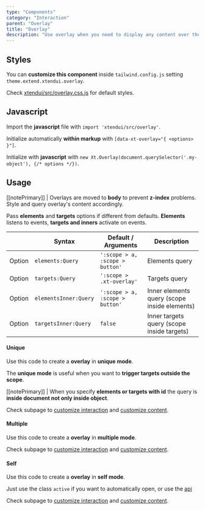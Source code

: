 ```yaml
---
type: "Components"
category: "Interaction"
parent: "Overlay"
title: "Overlay"
description: "Use overlay when you need to display any content over the main page, comes in different options and factors."
---
```


## Styles

You can **customize this component** inside `tailwind.config.js` setting `theme.extend.xtendui.overlay`.

Check [xtendui/src/overlay.css.js](https://github.com/minimit/xtendui/blob/beta/src/overlay.css.js) for default styles.

## Javascript

Import the **javascript** file with `import 'xtendui/src/overlay'`.

Initialize automatically **within markup** with `[data-xt-overlay="{ <options> }"]`.

Initialize with **javascript** with `new Xt.Overlay(document.querySelector('.my-object'), {/* options */})`.

## Usage

[[notePrimary]]
| Overlays are moved to **body** to prevent **z-index** problems. Style and query overlay's content accordingly.

Pass **elements** and **targets** options if different from defaults. **Elements** listens to events, **targets and inners** activate on events.

<div class="xt-overflow-sub overflow-y-hidden overflow-x-scroll my-5 xt-my-auto w-full">

|                         | Syntax                                    | Default / Arguments                       | Description                   |
| ----------------------- | ----------------------------------------- | ----------------------------- | ----------------------------- |
| Option                  | `elements:Query`                          | `':scope > a, :scope > button'`        | Elements query            |
| Option                  | `targets:Query`                          | `':scope > .xt-overlay'`        | Targets query            |
| Option                  | `elementsInner:Query`                          | `':scope > a, :scope > button'`        | Inner elements query (scope inside elements)            |
| Option                  | `targetsInner:Query`                          | `false`        | Inner targets query (scope inside targets)     

</div>

#### Unique

Use this code to create a **overlay** in **unique mode**.

The **unique mode** is useful when you want to **trigger targets outside the scope**.

[[notePrimary]]
| When you specify **elements or targets with id** the query is **inside document not only inside object**.

<demo>
  <demoinline src="demos/components/overlay/usage-unique">
  </demoinline>
</demo>

Check subpage to [customize interaction](/components/overlay/interaction) and [customize content](/components/overlay/content).

#### Multiple

Use this code to create a **overlay** in **multiple mode**.

<demo>
  <demoinline src="demos/components/overlay/usage-multiple">
  </demoinline>
</demo>

Check subpage to [customize interaction](/components/overlay/interaction) and [customize content](/components/overlay/content).

#### Self

Use this code to create a **overlay** in **self mode**.

Just use the class `active` if you want to automatically open, or use the [api](/components/overlay/api)

<demo>
  <div class="gatsby_demo_item xt-toggle" data-iframe="demos/components/overlay/usage-self">
  </div>
</demo>

Check subpage to [customize interaction](/components/overlay/interaction) and [customize content](/components/overlay/content).
